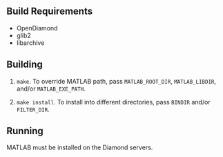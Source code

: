 Build Requirements
------------------

- OpenDiamond
- glib2
- libarchive


Building
--------

1. `make`.  To override MATLAB path, pass `MATLAB_ROOT_DIR`, `MATLAB_LIBDIR`,
and/or `MATLAB_EXE_PATH`.

2. `make install`.  To install into different directories, pass `BINDIR`
and/or `FILTER_DIR`.


Running
-------

MATLAB must be installed on the Diamond servers.
